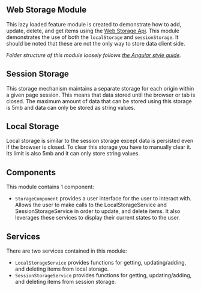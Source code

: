 ## Web Storage Module

This lazy loaded feature module is created to demonstrate how to add, update, delete, and get items using the [Web Storage Api](https://developer.mozilla.org/en-US/docs/Web/API/Web_Storage_API). This module demonstrates the use of both the `localStorage` and `sessionStorage`. It should be noted that these are not the only way to store data client side.

_Folder structure of this module loosely follows [the Angular style guide](https://angular.io/guide/styleguide)._

## Session Storage

This storage mechanism maintains a separate storage for each origin within a given page session. This means that data stored until the browser or tab is closed. The maximum amount of data that can be stored using this storage is 5mb and data can only be stored as string values.

## Local Storage

Local storage is similar to the session storage except data is persisted even if the browser is closed. To clear this storage you have to manually clear it. Its limit is also 5mb and it can only store string values.

## Components

This module contains 1 component:

- `StorageComponent` provides a user interface for the user to interact with. Allows the user to make calls to the LocalStorageService and SessionStorageService in order to update, and delete items. It also leverages these services to display their current states to the user.

## Services

There are two services contained in this module:

- `LocalStorageService` provides functions for getting, updating/adding, and deleting items from local storage.
- `SessionStorageService` provides functions for getting, updating/adding, and deleting items from session storage.
